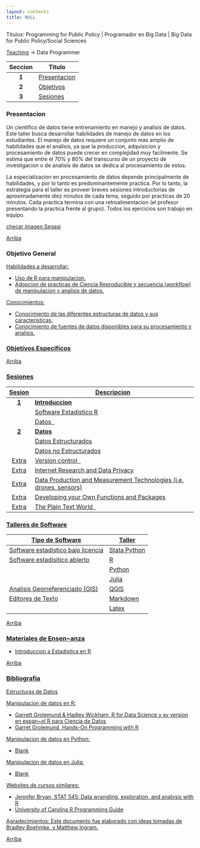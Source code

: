 ```yaml
---
layout: contents
title: NULL
---
```


Titulos: Programming for Public Policy | Programador en Big Data | Big Data for Public Policy/Social Sciences
<a name="SectionMenu"></a>

[Teaching](../teaching.md) &rarr; Data Programmer

| Seccion       | Titulo  |
|:-------------:|--------------|
| **1**         | [Presentacion](#Presentacion) |
| **2**         | [Objetivos](#Objetivo) |
| **3**         | [Sesiones](#Sesiones) |


<a name="Presentacion"></a>
### Presentacion

Un cientifico de datos tiene entrenamiento en manejo y analisis de datos. Este taller busca desarrollar habilidades de manejo de datos en los estudiantes. El manejo de datos requiere un conjunto mas amplio de habilidades que el analisis, ya que la produccion, adquisicion y procesamiento de datos puede crecer en complejidad muy facilmente. Se estima que entre el 70% y 80% del transcurso de un proyecto de investigacion o de analisis de datos se dedica al procesamiento de estos.

La especializacion en procesamiento de datos depende principalmente de habilidades, y por lo tanto es predominantemente practica. Por lo tanto, la estrategia para  el taller es proveer breves sesiones introductorias de aproximadamente diez minutos de cada tema, seguido por practicas de 20 minutos. Cada practica termina con una retroalimentacion (el profesor presentando la practica frente al grupo). Todos los ejercicios son trabajo en equipo.

[checar imagen Segasi](http://segasi.com.mx/cursos/mcb/)

[Arriba](#SectionMenu)

<a name="Objetivo"></a>
### Objetivo General

<u>Habilidades a desarrollar:<u/>
- Uso de R para manipulacion.
- Adopcion de practicas de [Ciencia Reproducible](../../workshops/ciencia-reproducible) y secuencia (*workflow*) de manipulacion y analisis de datos.

<u>Conocimientos:<u/>
- Conocimiento de las diferentes estructuras de datos y sus caracteristicas.
- Conocimiento de fuentes de datos disponibles para su procesamiento y analisis.

### Objetivos Especificos

[Arriba](#SectionMenu)

<a name="Sesiones"></a>
### Sesiones

| Sesion       | Descripcion  |
|:-------------:|--------------|
| **1**         | **Introduccion**  |
|               | Software Estadistico R  |
|               | Datos &nbsp; <a href="https://crenteriam.github.io/workshops/programmer/datos/" style="color:black;"><i class="fas fa-folder-open" style="font-size:1em"></i></a> |
| **2**         | **Datos**  |
|               | Datos Estructurados |
|               | Datos no Estructurados  |
| Extra         | Version control &nbsp; <a href="https://crenteriam.github.io/workshops/programmer/version-control/" style="color:black;"><i class="fas fa-folder-open" style="font-size:1em"></i></a> |
| Extra         | Internet Research and Data Privacy   |
| Extra         | Data Production and Measurement Technologies (i.e. drones, sensors)   |
| Extra         | Developing your Own Functions and Packages  |
| Extra         | The Plain Text World &nbsp; <a href="https://crenteriam.github.io/workshops/analyst/plain-text/" style="color:black;"><i class="fas fa-folder-open" style="font-size:1em"></i></a>  |


### Talleres de Software

| Tipo de Software | Taller |
| --- | --- |
| Software estadistico bajo licencia | Stata Python <a href="https://crenteriam.github.io/training/stata/stata/" style="color:black;"><i class="fas fa-folder-open" style="font-size:1em"></i></a> |
| Software estadisitico abierto | R <a href="https://crenteriam.github.io/training/r/r/" style="color:black;"><i class="fas fa-folder-open" style="font-size:1em"></i></a> |
|  | Python <a href="https://crenteriam.github.io/training/python/python/" style="color:black;"><i class="fas fa-folder-open" style="font-size:1em"></i></a>  |
|  | Julia <a href="https://crenteriam.github.io/workshops/training/julia/julia/" style="color:black;"><i class="fas fa-folder-open" style="font-size:1em"></i></a>   |
| Analisis Georreferenciado (GIS) | QGIS <a href="https://crenteriam.github.io/workshops/analyst/plain-text/" style="color:black;"><i class="fas fa-folder-open" style="font-size:1em"></i></a>   |
| Editores de Texto  | Markdown <a href="https://crenteriam.github.io/training/markdown/markdown/" style="color:black;"><i class="fas fa-folder-open" style="font-size:1em"></i></a> |
|   | Latex <a href="https://crenteriam.github.io/training/latex/latex/" style="color:black;"><i class="fas fa-folder-open" style="font-size:1em"></i></a>  |

[Arriba](#SectionMenu)

### Materiales de Ensen~anza

- [Introduccion a Estadistica en R](https://www.coursera.org/learn/intro-data-science-programacion-estadistica-r)


[Arriba](#SectionMenu)

### Bibliografia

<u>Estructuras de Datos<u/>

<u>Manipulacion de datos en R<u/>:
* Garrett Grolemund & Hadley Wickham, [R for Data Science](http://r4ds.had.co.nz/index.html) y sy version en espan~ol [R para Ciencia de Datos](http://es.r4ds.hadley.nz/)
* Garret Grolemund, [Hands-On Programming with R](https://rstudio-education.github.io/hopr/)

<u>Manipulacion de datos en Python<u/>:
* Blank

<u>Manipulacion de datos en Julia<u/>:
* Blank


<u>Websites de cursos similares:<u/>
* Jennifer Bryan, [STAT 545: Data wrangling, exploration, and analysis with R](http://stat545.com/)
* [University of Carolina R Programming Guide](http://uc-r.github.io/)

<u>Agradecimientos</u>: Este documento fue elaborado con ideas tomadas de [Bradley Boehmke](http://uc-r.github.io/), y [Matthew Ingram](http://mattingram.net/).

[Arriba](#SectionMenu)
